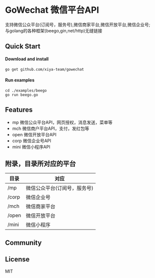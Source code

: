 # GoWechat 微信平台API

支持微信公众平台(订阅号，服务号),微信商家平台,微信开放平台,微信企业号;  
与golang的各种框架(beego,gin,net/http)无缝链接

## Quick Start

#### Download and install
    go get github.com/xiya-team/gowechat

#### Run examples
    cd ./examples/beego
    go run beego.go

## Features

* mp   微信公众平台API，网页授权，消息发送，菜单等
* mch  微信商户平台API，支付，发红包等
* open 微信开放平台API
* corp 微信企业号API
* mini 微信小程序API

## 附录，目录所对应的平台

目录| 对应 |
----|------|
/mp | 微信公众平台(订阅号，服务号)  |
/corp | 微信企业号  |
/mch | 微信商家平台  |
/open| 微信开放平台|
/mini| 微信小程序|

## Community

## License
MIT
